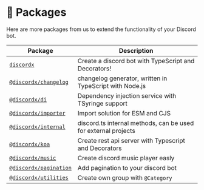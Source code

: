 # 🧮 Packages

Here are more packages from us to extend the functionality of your Discord bot.

| Package                                             | Description                                                    |
| --------------------------------------------------- | -------------------------------------------------------------- |
| [`discordx`](/docs/packages/discordx)               | Create a discord bot with TypeScript and Decorators!           |
| [`@discordx/changelog`](/docs/packages/changelog)   | changelog generator, written in TypeScript with Node.js        |
| [`@discordx/di`](/docs/packages/di)                 | Dependency injection service with TSyringe support             |
| [`@discordx/importer`](/docs/packages/importer)     | Import solution for ESM and CJS                                |
| [`@discordx/internal`](/docs/packages/internal)     | discord.ts internal methods, can be used for external projects |
| [`@discordx/koa`](/docs/packages/koa)               | Create rest api server with Typescript and Decorators          |
| [`@discordx/music`](/docs/packages/music)           | Create discord music player easly                              |
| [`@discordx/pagination`](/docs/packages/pagination) | Add pagination to your discord bot                             |
| [`@discordx/utilities`](/docs/packages/utilities)   | Create own group with `@Category`                              |
